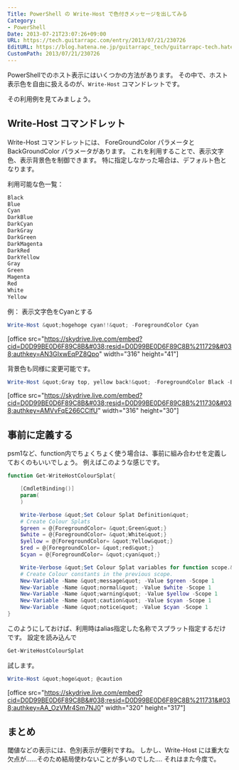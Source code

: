 ```yaml
---
Title: PowerShell の Write-Host で色付きメッセージを出してみる
Category:
- PowerShell
Date: 2013-07-21T23:07:26+09:00
URL: https://tech.guitarrapc.com/entry/2013/07/21/230726
EditURL: https://blog.hatena.ne.jp/guitarrapc_tech/guitarrapc-tech.hatenablog.com/atom/entry/11696248318757675850
CustomPath: 2013/07/21/230726
---
```


PowerShellでのホスト表示にはいくつかの方法があります。
その中で、ホスト表示色を自由に扱えるのが、`Write-Host` コマンドレットです。

その利用例を見てみましょう。



## Write-Host コマンドレット
Write-Host コマンドレットには、 ForeGroundColor パラメータと BackGroundColor パラメータがあります。
これを利用することで、表示文字色、表示背景色を制御できます。
特に指定しなかった場合は、デフォルト色となります。

利用可能な色一覧：
```ps1
Black
Blue
Cyan
DarkBlue
DarkCyan
DarkGray
DarkGreen
DarkMagenta
DarkRed
DarkYellow
Gray
Green
Magenta
Red
White
Yellow
```


例： 表示文字色をCyanとする
```ps1
Write-Host &quot;hogehoge cyan!!&quot; -ForegroundColor Cyan
```


[office src="https://skydrive.live.com/embed?cid=D0D99BE0D6F89C8B&#038;resid=D0D99BE0D6F89C8B%211729&#038;authkey=AN3GIxwEqPZ8Qpo" width="316" height="41"]

背景色も同様に変更可能です。
```ps1
Write-Host &quot;Gray top, yellow back!&quot; -ForegroundColor Black -BackgroundColor Yellow
```


[office src="https://skydrive.live.com/embed?cid=D0D99BE0D6F89C8B&#038;resid=D0D99BE0D6F89C8B%211730&#038;authkey=AMVvFqE266CClfU" width="316" height="30"]

## 事前に定義する
psm1など、function内でちょくちょく使う場合は、事前に組み合わせを定義しておくのもいいでしょう。
例えばこのような感じです。
```ps1
function Get-WriteHostColourSplat{

	[CmdletBinding()]
	param(
	)

	Write-Verbose &quot;Set Colour Splat Definition&quot;
	# Create Colour Splats
	$green = @{ForegroundColor= &quot;Green&quot;}
	$white = @{ForegroundColor= &quot;White&quot;}
	$yellow = @{ForegroundColor= &quot;Yellow&quot;}
	$red = @{ForegroundColor= &quot;red&quot;}
	$cyan = @{ForegroundColor= &quot;cyan&quot;}

	Write-Verbose &quot;Set Colour Splat variables for function scope.&quot;
	# Create Colour constants in the previous scope.
	New-Variable -Name &quot;message&quot; -Value $green -Scope 1
	New-Variable -Name &quot;normal&quot; -Value $white -Scope 1
	New-Variable -Name &quot;warning&quot; -Value $yellow -Scope 1
	New-Variable -Name &quot;caution&quot; -Value $cyan -Scope 1
	New-Variable -Name &quot;notice&quot; -Value $cyan -Scope 1
}
```


このようにしておけば、利用時はalias指定した名称でスプラット指定するだけです。
設定を読み込んで
```ps1
Get-WriteHostColourSplat
```


試します。
```ps1
Write-Host &quot;hoge&quot; @caution
```


[office src="https://skydrive.live.com/embed?cid=D0D99BE0D6F89C8B&#038;resid=D0D99BE0D6F89C8B%211731&#038;authkey=AA_OzVMr4Sm7NJ0" width="320" height="317"]

## まとめ
閾値などの表示には、色別表示が便利ですね。
しかし、Write-Host には重大な欠点が……そのため結局使わないことが多いのでした.... それはまた今度で。
